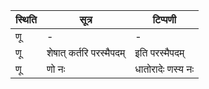 | स्थिति | सूत्र | टिप्पणी |
| ----- | ------- | ------ |
| णू | - | - |
| णू | शेषात् कर्तरि परस्मैपदम् | इति परस्मैपदम् |
| णू | णो नः | धातोरादेः णस्य नः |
